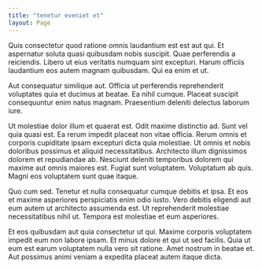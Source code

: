 ```yaml
---
title: "tenetur eveniet et"
layout: Page
---
```

Quis consectetur quod ratione omnis laudantium est est aut qui. Et aspernatur soluta quasi quibusdam nobis suscipit. Quae perferendis a reiciendis. Libero ut eius veritatis numquam sint excepturi. Harum officiis laudantium eos autem magnam quibusdam. Qui ea enim et ut.
 Aut consequatur similique aut. Officia ut perferendis reprehenderit voluptates quia et ducimus at beatae. Ea nihil cumque. Placeat suscipit consequuntur enim natus magnam. Praesentium deleniti delectus laborum iure.
 Ut molestiae dolor illum et quaerat est. Odit maxime distinctio ad. Sunt vel quia quasi est. Ea rerum impedit placeat non vitae officia. Rerum omnis et corporis cupiditate ipsam excepturi dicta quia molestiae.
Ut omnis et nobis doloribus possimus et aliquid necessitatibus. Architecto illum dignissimos dolorem et repudiandae ab. Nesciunt deleniti temporibus dolorem qui maxime aut omnis maiores est. Fugiat sunt voluptatem. Voluptatum ab quis. Magni eos voluptatem sunt quae itaque.
 Quo cum sed. Tenetur et nulla consequatur cumque debitis et ipsa. Et eos et maxime asperiores perspiciatis enim odio iusto. Vero debitis eligendi aut eum autem ut architecto assumenda est. Ut reprehenderit molestiae necessitatibus nihil ut. Tempora est molestiae et eum asperiores.
 Et eos quibusdam aut quia consectetur ut qui. Maxime corporis voluptatem impedit eum non labore ipsam. Et minus dolore et qui ut sed facilis. Quia ut eum est earum voluptatem nulla vero sit ratione. Amet nostrum in beatae et. Aut possimus animi veniam a expedita placeat autem itaque dicta.

